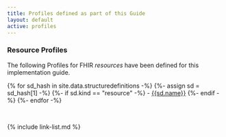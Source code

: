 ```yaml
---
title: Profiles defined as part of this Guide
layout: default
active: profiles
---
```

### Resource Profiles

The following Profiles for FHIR *resources* have been defined for this implementation guide.

<!-- {% raw %}
{% include list-profiles.xhtml %}
{% endraw %} -->

{% for sd_hash in site.data.structuredefinitions -%}
  {%- assign sd = sd_hash[1] -%}
  {%- if sd.kind  == "resource" -%}
    - [{{sd.name}}]({{sd.path}})
  {%- endif -%}
{%- endfor -%}

<br />

<!-- {% raw %}

### Extensions

These extensions have been defined for this implementation guide.


{% include list-extensions.xhtml %}
{% endraw %} -->

{% include link-list.md %}
